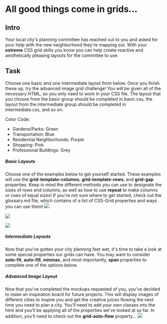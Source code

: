 # All good things come in grids...

## Intro
Your local city's planning committee has reached out to you and asked for your help with the new neighborhood they're mapping out. With your **extreme** CSS grid skills you know you can help create reactive and aesthetically pleasing layouts for the committee to use.

## Task
Choose one basic and one intermediate layout from below. Once you finish these up, try the advanced image grid challenge! You will be given all of the necessary HTML, so you only need to work in your CSS file. The layout that you choose from the basic group should be completed in basic.css, the layout from the intermediate group should be completed in intermediate.css, and so on.

Color Code:
* Gardens/Parks: Green
* Transportation: Blue
* Residential Neighborhoods: Purple
* Shopping: Pink
* Professional Buildings: Grey

##### Basic Layouts
Choose one of the examples below to get yourself started. These examples will use the **grid-template-columns**, **grid-template-rows**, and **grid-gap** properties. Keep in mind the different methods you can use to designate the sizes of rows and columns, as well as how to use **repeat** to make columns or rows of equal sizes! If you're not sure where to get started, check out the glossary.md file, which contains of a list of CSS-Grid properties and ways you can use them!
![](https://media.giphy.com/media/xUOwG2ituhE9H6tMZy/giphy.gif)

![](https://media.giphy.com/media/3o7WICJM4MS7wX2FNu/giphy.gif)

![](https://media.giphy.com/media/l4pTnTw81FT5HMMyQ/giphy.gif)
<!--  -->

##### Intermediate Layouts
Now that you've gotten your city planning feet wet, it's time to take a look at some special properties our grids can have. You may want to consider **auto-fit**, **auto-fill**, **minmax**, and most importantly, **span** properties to complete one of the options below.


##### Advanced Image Layout
Now that you've completed the mockups requested of you, you've decided to make an inspiration board for future projects. This will display images of different cities to inspire you and get the creative juices flowing the next time you need to plan a city. You'll need to add your own classes into the html and you'll be applying all of the properties we've looked at so far. In addition, you'll need to check out the **grid-auto-flow** property...
![](https://media.giphy.com/media/l4pT0Yn22kuutYwfK/giphy.gif)
